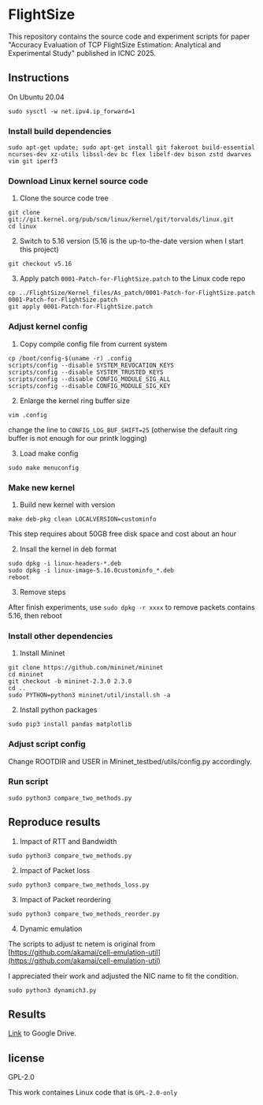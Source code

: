 # FlightSize

This repository contains the source code and experiment scripts for paper "Accuracy Evaluation of TCP FlightSize Estimation: Analytical and Experimental Study" published in ICNC 2025. 

## Instructions
On Ubuntu 20.04

```
sudo sysctl -w net.ipv4.ip_forward=1
```

### Install build dependencies
```
sudo apt-get update; sudo apt-get install git fakeroot build-essential ncurses-dev xz-utils libssl-dev bc flex libelf-dev bison zstd dwarves vim git iperf3
```
### Download Linux kernel source code

1. Clone the source code tree
```
git clone git://git.kernel.org/pub/scm/linux/kernel/git/torvalds/linux.git
cd linux
```

2. Switch to 5.16 version
(5.16 is the up-to-the-date version when I start this project)

```
git checkout v5.16
```

3. Apply patch ```0001-Patch-for-FlightSize.patch``` to the Linux code repo
```
cp ../FlightSize/Kernel_files/As_patch/0001-Patch-for-FlightSize.patch 0001-Patch-for-FlightSize.patch
git apply 0001-Patch-for-FlightSize.patch
```

### Adjust kernel config

1. Copy compile config file from current system
```
cp /boot/config-$(uname -r) .config
scripts/config --disable SYSTEM_REVOCATION_KEYS
scripts/config --disable SYSTEM_TRUSTED_KEYS
scripts/config --disable CONFIG_MODULE_SIG_ALL
scripts/config --disable CONFIG_MODULE_SIG_KEY
```

2. Enlarge the kernel ring buffer size

```
vim .config
```

change the line to ```CONFIG_LOG_BUF_SHIFT=25``` (otherwise the default ring buffer is not enough for our printk logging)

3. Load make config
```
sudo make menuconfig
```

### Make new kernel

1. Build new kernel with version
```
make deb-pkg clean LOCALVERSION=custominfo
```
This step requires about 50GB free disk space and cost about an hour

2. Insall the kernel in deb format

```
sudo dpkg -i linux-headers-*.deb
sudo dpkg -i linux-image-5.16.0custominfo_*.deb
reboot
```

3. Remove steps

After finish experiments, use ```sudo dpkg -r xxxx``` to remove packets contains 5.16, then reboot


### Install other dependencies

1. Install Mininet
```
git clone https://github.com/mininet/mininet
cd mininet
git checkout -b mininet-2.3.0 2.3.0
cd ..
sudo PYTHON=python3 mininet/util/install.sh -a
```

2. Install python packages

```
sudo pip3 install pandas matplotlib
```

### Adjust script config

Change ROOTDIR and USER in Mininet_testbed/utils/config.py accordingly.


### Run script

```
sudo python3 compare_two_methods.py
```

## Reproduce results

1. Impact of RTT and Bandwidth
```
sudo python3 compare_two_methods.py
```

2. Impact of Packet loss
```
sudo python3 compare_two_methods_loss.py
```

3. Impact of Packet reordering
```
sudo python3 compare_two_methods_reorder.py
```

4. Dynamic emulation
   
The scripts to adjust tc netem is original from [https://github.com/akamai/cell-emulation-util](https://github.com/akamai/cell-emulation-util)

I appreciated their work and adjusted the NIC name to fit the condition.

```
sudo python3 dynamich3.py
```

## Results

[Link](https://drive.google.com/file/d/1o2HjVGSpvqCsrQsXlSFoByF36qF4rj9y/view?usp=sharing) to Google Drive.

## license

GPL-2.0

This work containes Linux code that is ```GPL-2.0-only```
